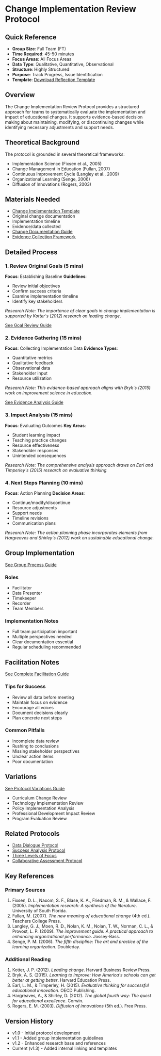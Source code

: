 # Change Implementation Review Protocol

## Quick Reference
- **Group Size**: Full Team (FT)
- **Time Required**: 45-50 minutes
- **Focus Areas**: All Focus Areas
- **Data Type**: Qualitative, Quantitative, Observational
- **Structure**: Highly Structured
- **Purpose**: Track Progress, Issue Identification
- **Template**: [Download Reflection Template](../templates/change-implementation-template.md)

## Overview
The Change Implementation Review Protocol provides a structured approach for teams to systematically evaluate the implementation and impact of educational changes. It supports evidence-based decision making about maintaining, modifying, or discontinuing changes while identifying necessary adjustments and support needs.

## Theoretical Background
The protocol is grounded in several theoretical frameworks:
- Implementation Science (Fixsen et al., 2005)
- Change Management in Education (Fullan, 2007)
- Continuous Improvement Cycle (Langley et al., 2009)
- Organizational Learning (Senge, 2006)
- Diffusion of Innovations (Rogers, 2003)

## Materials Needed
- [Change Implementation Template](../templates/change-implementation-template.md)
- Original change documentation
- Implementation timeline
- Evidence/data collected
- [Change Documentation Guide](../guides/change-documentation.md)
- [Evidence Collection Framework](../guides/evidence-collection-framework.md)

## Detailed Process

### 1. Review Original Goals (5 mins)
**Focus**: Establishing Baseline
**Guidelines**:
- Review initial objectives
- Confirm success criteria
- Examine implementation timeline
- Identify key stakeholders

*Research Note: The importance of clear goals in change implementation is supported by Kotter's (2012) research on leading change.*

[See Goal Review Guide](../guides/goal-review.md)

### 2. Evidence Gathering (15 mins)
**Focus**: Collecting Implementation Data
**Evidence Types**:
- Quantitative metrics
- Qualitative feedback
- Observational data
- Stakeholder input
- Resource utilization

*Research Note: This evidence-based approach aligns with Bryk's (2015) work on improvement science in education.*

[See Evidence Analysis Guide](../guides/evidence-analysis.md)

### 3. Impact Analysis (15 mins)
**Focus**: Evaluating Outcomes
**Key Areas**:
- Student learning impact
- Teaching practice changes
- Resource effectiveness
- Stakeholder responses
- Unintended consequences

*Research Note: The comprehensive analysis approach draws on Earl and Timperley's (2015) research on evaluative thinking.*

### 4. Next Steps Planning (10 mins)
**Focus**: Action Planning
**Decision Areas**:
- Continue/modify/discontinue
- Resource adjustments
- Support needs
- Timeline revisions
- Communication plans

*Research Note: The action planning phase incorporates elements from Hargreaves and Shirley's (2012) work on sustainable educational change.*

## Group Implementation
[See Group Process Guide](../guides/group-process-guide.md)

### Roles
- Facilitator
- Data Presenter
- Timekeeper
- Recorder
- Team Members

### Implementation Notes
- Full team participation important
- Multiple perspectives needed
- Clear documentation essential
- Regular scheduling recommended

## Facilitation Notes
[See Complete Facilitation Guide](../guides/facilitation-tips.md)

### Tips for Success
- Review all data before meeting
- Maintain focus on evidence
- Encourage all voices
- Document decisions clearly
- Plan concrete next steps

### Common Pitfalls
- Incomplete data review
- Rushing to conclusions
- Missing stakeholder perspectives
- Unclear action items
- Poor documentation

## Variations
[See Protocol Variations Guide](../guides/protocol-variations-guide.md)
- Curriculum Change Review
- Technology Implementation Review
- Policy Implementation Analysis
- Professional Development Impact Review
- Program Evaluation Review

## Related Protocols
- [Data Dialogue Protocol](data-dialogue.md)
- [Success Analysis Protocol](success-analysis.md)
- [Three Levels of Focus](three-levels-focus.md)
- [Collaborative Assessment Protocol](collaborative-assessment.md)

## Key References

### Primary Sources
1. Fixsen, D. L., Naoom, S. F., Blase, K. A., Friedman, R. M., & Wallace, F. (2005). *Implementation research: A synthesis of the literature*. University of South Florida.
2. Fullan, M. (2007). *The new meaning of educational change* (4th ed.). Teachers College Press.
3. Langley, G. J., Moen, R. D., Nolan, K. M., Nolan, T. W., Norman, C. L., & Provost, L. P. (2009). *The improvement guide: A practical approach to enhancing organizational performance*. Jossey-Bass.
4. Senge, P. M. (2006). *The fifth discipline: The art and practice of the learning organization*. Doubleday.

### Additional Reading
1. Kotter, J. P. (2012). *Leading change*. Harvard Business Review Press.
2. Bryk, A. S. (2015). *Learning to improve: How America's schools can get better at getting better*. Harvard Education Press.
3. Earl, L. M., & Timperley, H. (2015). *Evaluative thinking for successful educational innovation*. OECD Publishing.
4. Hargreaves, A., & Shirley, D. (2012). *The global fourth way: The quest for educational excellence*. Corwin.
5. Rogers, E. M. (2003). *Diffusion of innovations* (5th ed.). Free Press.

## Version History
- v1.0 - Initial protocol development
- v1.1 - Added group implementation guidelines
- v1.2 - Enhanced research base and references
- Current (v1.3) - Added internal linking and templates

